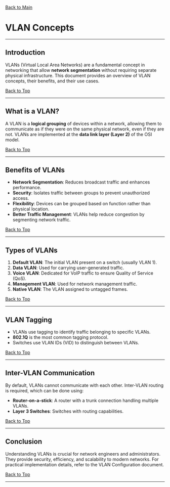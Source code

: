 <a name="top"></a>
[Back to Main]()

# VLAN Concepts

---

## Introduction
VLANs (Virtual Local Area Networks) are a fundamental concept in networking that allow **network segmentation** without requiring separate physical infrastructure. This document provides an overview of VLAN concepts, their benefits, and their use cases.

[Back to Top](#top)

---

## What is a VLAN?
A VLAN is a **logical grouping** of devices within a network, allowing them to communicate as if they were on the same physical network, even if they are not. VLANs are implemented at the **data link layer (Layer 2)** of the OSI model.

[Back to Top](#top)

---

## Benefits of VLANs
- **Network Segmentation**: Reduces broadcast traffic and enhances performance.
- **Security**: Isolates traffic between groups to prevent unauthorized access.
- **Flexibility**: Devices can be grouped based on function rather than physical location.
- **Better Traffic Management**: VLANs help reduce congestion by segmenting network traffic.

[Back to Top](#top)

---

## Types of VLANs
1. **Default VLAN**: The initial VLAN present on a switch (usually VLAN 1).
2. **Data VLAN**: Used for carrying user-generated traffic.
3. **Voice VLAN**: Dedicated for VoIP traffic to ensure Quality of Service (QoS).
4. **Management VLAN**: Used for network management traffic.
5. **Native VLAN**: The VLAN assigned to untagged frames.

[Back to Top](#top)

---

## VLAN Tagging
- VLANs use tagging to identify traffic belonging to specific VLANs.
- **802.1Q** is the most common tagging protocol.
- Switches use VLAN IDs (VID) to distinguish between VLANs.

[Back to Top](#top)

---

## Inter-VLAN Communication
By default, VLANs cannot communicate with each other. Inter-VLAN routing is required, which can be done using:
- **Router-on-a-stick**: A router with a trunk connection handling multiple VLANs.
- **Layer 3 Switches**: Switches with routing capabilities.

[Back to Top](#top)

---

## Conclusion
Understanding VLANs is crucial for network engineers and administrators. They provide security, efficiency, and scalability to modern networks. For practical implementation details, refer to the VLAN Configuration document.


[Back to Top](#top)

---

